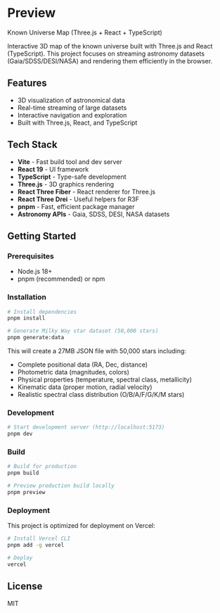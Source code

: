 # Preview

Known Universe Map (Three.js + React + TypeScript)

Interactive 3D map of the known universe built with Three.js and React (TypeScript).
This project focuses on streaming astronomy datasets (Gaia/SDSS/DESI/NASA) and rendering them efficiently in the browser.

## Features

- 3D visualization of astronomical data
- Real-time streaming of large datasets
- Interactive navigation and exploration
- Built with Three.js, React, and TypeScript

## Tech Stack

- **Vite** - Fast build tool and dev server
- **React 19** - UI framework
- **TypeScript** - Type-safe development
- **Three.js** - 3D graphics rendering
- **React Three Fiber** - React renderer for Three.js
- **React Three Drei** - Useful helpers for R3F
- **pnpm** - Fast, efficient package manager
- **Astronomy APIs** - Gaia, SDSS, DESI, NASA datasets

## Getting Started

### Prerequisites
- Node.js 18+
- pnpm (recommended) or npm

### Installation

```bash
# Install dependencies
pnpm install

# Generate Milky Way star dataset (50,000 stars)
pnpm generate:data
```

This will create a 27MB JSON file with 50,000 stars including:
- Complete positional data (RA, Dec, distance)
- Photometric data (magnitudes, colors)
- Physical properties (temperature, spectral class, metallicity)
- Kinematic data (proper motion, radial velocity)
- Realistic spectral class distribution (O/B/A/F/G/K/M stars)

### Development

```bash
# Start development server (http://localhost:5173)
pnpm dev
```

### Build

```bash
# Build for production
pnpm build

# Preview production build locally
pnpm preview
```

### Deployment

This project is optimized for deployment on Vercel:

```bash
# Install Vercel CLI
pnpm add -g vercel

# Deploy
vercel
```

## License

MIT